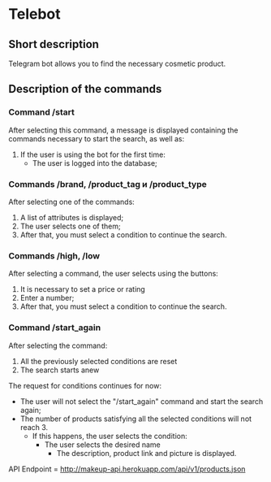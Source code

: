 # Telebot

## Short description
Telegram bot allows you to find the necessary cosmetic product.

## Description of the commands

### Command /start

  After selecting this command, a message is displayed containing the commands necessary to start the search, as well as:
1. If the user is using the bot for the first time:
   - The user is logged into the database;

### Commands /brand, /product_tag и /product_type

   After selecting one of the commands:
1. A list of attributes is displayed;
2. The user selects one of them;
3. After that, you must select a condition to continue the search.
   
### Commands /high, /low

   After selecting a command, the user selects using the buttons:
1. It is necessary to set a price or rating 
2. Enter a number; 
3. After that, you must select a condition to continue the search.
 
### Command /start_again
   After selecting the command:

1. All the previously selected conditions are reset
2. The search starts anew


The request for conditions continues for now:

 - The user will not select the "/start_again" command and start the search again;
 - The number of products satisfying all the selected conditions will not reach 3.
   - If this happens, the user selects the condition: 
     - The user selects the desired name
       - The description, product link and picture is displayed.

API Endpoint = http://makeup-api.herokuapp.com/api/v1/products.json
 